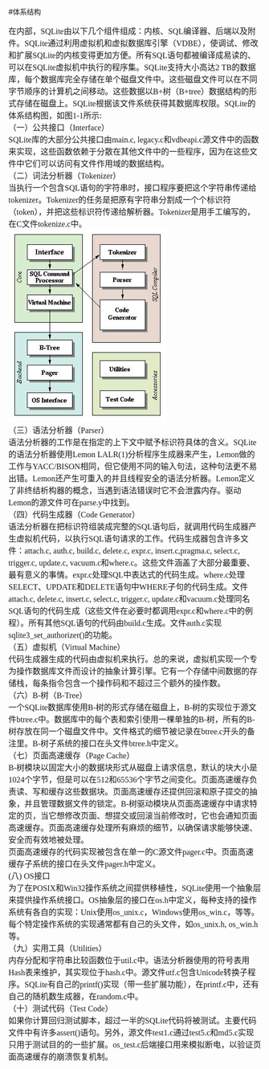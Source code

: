 #体系结构
<font face="微软雅黑" size="3px">

在内部，SQLite由以下几个组件组成：内核、SQL编译器、后端以及附件。SQLite通过利用虚拟机和虚拟数据库引擎（VDBE），使调试、修改和扩展SQLite的内核变得更加方便。所有SQL语句都被编译成易读的、可以在SQLite虚拟机中执行的程序集。SQLite支持大小高达2 TB的数据库，每个数据库完全存储在单个磁盘文件中。这些磁盘文件可以在不同字节顺序的计算机之间移动。这些数据以B+树（B+tree）数据结构的形式存储在磁盘上。SQLite根据该文件系统获得其数据库权限。SQLite的体系结构图，如图1-1所示:  
（一）公共接口（Interface）  
SQLite库的大部分公共接口由main.c, legacy.c和vdbeapi.c源文件中的函数来实现，这些函数依赖于分散在其他文件中的一些程序，因为在这些文件中它们可以访问有文件作用域的数据结构。  
（二）词法分析器（Tokenizer）    
当执行一个包含SQL语句的字符串时，接口程序要把这个字符串传递给tokenizer。Tokenizer的任务是把原有字符串分割成一个个标识符（token），并把这些标识符传递给解析器。Tokenizer是用手工编写的，在C文件tokenize.c中。  
<img src="img1-1.jpg">  
（三）语法分析器（Parser）  
语法分析器的工作是在指定的上下文中赋予标识符具体的含义。SQLite的语法分析器使用Lemon LALR(1)分析程序生成器来产生，Lemon做的工作与YACC/BISON相同，但它使用不同的输入句法，这种句法更不易出错。Lemon还产生可重入的并且线程安全的语法分析器。Lemon定义了非终结析构器的概念，当遇到语法错误时它不会泄露内存。驱动Lemon的源文件可在parse.y中找到。  
（四）代码生成器（Code Generator）  
语法分析器在把标识符组装成完整的SQL语句后，就调用代码生成器产生虚拟机代码，以执行SQL语句请求的工作。代码生成器包含许多文件：attach.c, auth.c, build.c, delete.c, expr.c, insert.c,pragma.c, select.c, trigger.c, update.c, vacuum.c和where.c。这些文件涵盖了大部分最重要、最有意义的事情。expr.c处理SQL中表达式的代码生成。where.c处理SELECT、UPDATE和DELETE语句中WHERE子句的代码生成。文件attach.c, delete.c, insert.c, select.c, trigger.c, update.c和vacuum.c处理同名SQL语句的代码生成（这些文件在必要时都调用expr.c和where.c中的例程）。所有其他SQL语句的代码由build.c生成。文件auth.c实现sqlite3_set_authorizer()的功能。  
（五）虚拟机（Virtual Machine）  
代码生成器生成的代码由虚拟机来执行。总的来说，虚拟机实现一个专为操作数据库文件而设计的抽象计算引擎。它有一个存储中间数据的存储栈，每条指令包含一个操作码和不超过三个额外的操作数。  
（六）B-树（B-Tree）  
一个SQLite数据库使用B-树的形式存储在磁盘上，B-树的实现位于源文件btree.c中。数据库中的每个表和索引使用一棵单独的B-树，所有的B-树存放在同一个磁盘文件中。文件格式的细节被记录在btree.c开头的备注里。B-树子系统的接口在头文件btree.h中定义。  
（七）页面高速缓存（Page Cache）    
 B-树模块以固定大小的数据块形式从磁盘上请求信息，默认的块大小是1024个字节，但是可以在512和65536个字节之间变化。页面高速缓存负责读、写和缓存这些数据块。页面高速缓存还提供回滚和原子提交的抽象，并且管理数据文件的锁定。B-树驱动模块从页面高速缓存中请求特定的页，当它想修改页面、想提交或回滚当前修改时，它也会通知页面高速缓存。页面高速缓存处理所有麻烦的细节，以确保请求能够快速、安全而有效地被处理。<br>
页面高速缓存的代码实现被包含在单一的C源文件pager.c中。页面高速缓存子系统的接口在头文件pager.h中定义。  
 (八) OS接口  
 为了在POSIX和Win32操作系统之间提供移植性，SQLite使用一个抽象层来提供操作系统接口。OS抽象层的接口在os.h中定义，每种支持的操作系统有各自的实现：Unix使用os_unix.c，Windows使用os_win.c，等等。每个特定操作系统的实现通常都有自己的头文件，如os_unix.h, os_win.h等。  
（九）实用工具（Utilities）  
内存分配和字符串比较函数位于util.c中。语法分析器使用的符号表用Hash表来维护，其实现位于hash.c中。源文件utf.c包含Unicode转换子程序。SQLite有自己的printf()实现（带一些扩展功能），在printf.c中，还有自己的随机数生成器，在random.c中。  
（十）测试代码（Test Code）  
如果你计算回归测试脚本，超过一半的SQLite代码将被测试。主要代码文件中有许多assert()语句。另外，源文件test1.c通过test5.c和md5.c实现只用于测试目的的一些扩展。os_test.c后端接口用来模拟断电，以验证页面高速缓存的崩溃恢复机制。